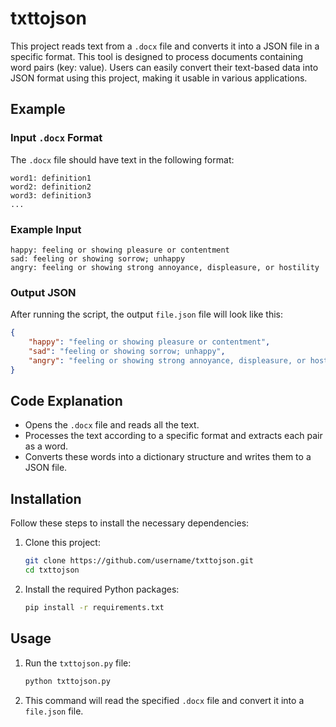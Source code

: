 # txttojson

This project reads text from a `.docx` file and converts it into a JSON file in a specific format. This tool is designed to process documents containing word pairs (key: value). Users can easily convert their text-based data into JSON format using this project, making it usable in various applications.

## Example

### Input `.docx` Format

The `.docx` file should have text in the following format:

```
word1: definition1
word2: definition2
word3: definition3
...
```

### Example Input

```
happy: feeling or showing pleasure or contentment
sad: feeling or showing sorrow; unhappy
angry: feeling or showing strong annoyance, displeasure, or hostility
```

### Output JSON

After running the script, the output `file.json` file will look like this:

```json
{
    "happy": "feeling or showing pleasure or contentment",
    "sad": "feeling or showing sorrow; unhappy",
    "angry": "feeling or showing strong annoyance, displeasure, or hostility"
}
```

## Code Explanation

- Opens the `.docx` file and reads all the text.
- Processes the text according to a specific format and extracts each pair as a word.
- Converts these words into a dictionary structure and writes them to a JSON file.

## Installation

Follow these steps to install the necessary dependencies:

1. Clone this project:
    ```sh
    git clone https://github.com/username/txttojson.git
    cd txttojson
    ```

2. Install the required Python packages:
    ```sh
    pip install -r requirements.txt
    ```

## Usage

1. Run the `txttojson.py` file:
    ```sh
    python txttojson.py
    ```

2. This command will read the specified `.docx` file and convert it into a `file.json` file.